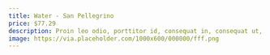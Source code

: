 ```yaml
---
title: Water - San Pellegrino
price: $77.29
description: Proin leo odio, porttitor id, consequat in, consequat ut, nulla. Sed accumsan felis. Ut at dolor quis odio consequat varius.
image: https://via.placeholder.com/1000x600/000000/fff.png
---
```

